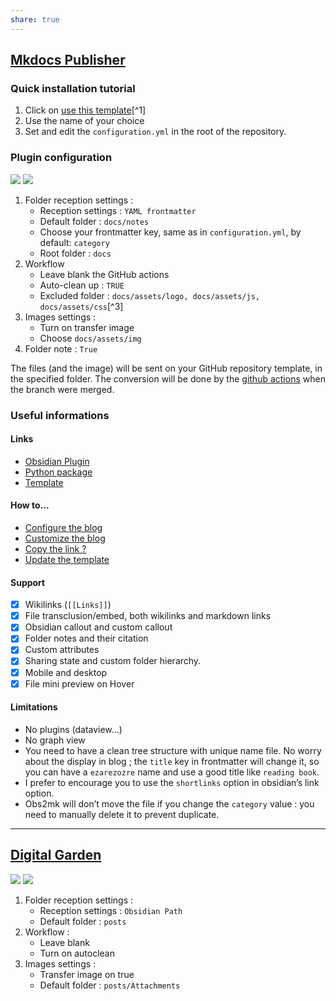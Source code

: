 ```yaml
---
share: true
---
```


## [Mkdocs Publisher](https://obsidianmkdocs.github.io/obsidian_mkdocs_publisher_docs/)
### Quick installation tutorial
1. Click on [use this template](https://github.com/obsidianMkdocs/obsidian-mkdocs-publisher-template/generate)[^1]
2. Use the name of your choice
3. Set and edit the `configuration.yml` in the root of the repository.

### Plugin configuration

![](https://obsidianmkdocs.github.io/obsidian_mkdocs_publisher_docs/assets/upload/obs2mk-1.png)
![](https://obsidianmkdocs.github.io/obsidian_mkdocs_publisher_docs/assets/upload/obs2mk-2.png)

1. Folder reception settings : 
    - Reception settings : `YAML frontmatter`
    - Default folder : `docs/notes`
    - Choose your frontmatter key, same as in `configuration.yml`, by default: `category`
    - Root folder : `docs`
2. Workflow
    - Leave blank the GitHub actions
    - Auto-clean up : `TRUE`
    - Excluded folder : `docs/assets/logo, docs/assets/js, docs/assets/css`[^3]
2. Images settings : 
    - Turn on transfer image
    - Choose `docs/assets/img`
3. Folder note : `True`

The files (and the image) will be sent on your GitHub repository template, in the specified folder. The conversion will be done by the [github actions](https://github.com/Mara-Li/obsidian-mkdocs-publisher-template/blob/main/.github/workflows/ci.yml) when the branch were merged. 

### Useful informations
#### Links
- [Obsidian Plugin](https://github.com/obsidianMkdocs/obsidian-github-publisher)
- [Python package](https://github.com/obsidianMkdocs/obsidian-mkdocs-publisher-python)
- [Template](https://github.com/obsidianMkdocs/obsidian-mkdocs-publisher-template)

#### How to...
- [Configure the blog](https://obsidianmkdocs.github.io/obsidian_mkdocs_publisher_docs/documentation/create%20the%20blog/)
- [Customize the blog](https://obsidianmkdocs.github.io/obsidian_mkdocs_publisher_docs/documentation/blog%20customization/)
- [Copy the link ?](https://obsidianmkdocs.github.io/obsidian_mkdocs_publisher_docs/documentation/useful%20plugins/#metacopy)
- [Update the template](https://obsidianmkdocs.github.io/obsidian_mkdocs_publisher_docs/documentation/Q%26A/#2-update-the-template)

#### Support
- [x] Wikilinks (`[[Links]]`)
- [x] File transclusion/embed, both wikilinks and markdown links
- [x] Obsidian callout and custom callout
- [x] Folder notes and their citation
- [x] Custom attributes
- [x] Sharing state and custom folder hierarchy.
- [x] Mobile and desktop
- [x] File mini preview on Hover

#### Limitations
- No plugins (dataview...)
- No graph view
- You need to have a clean tree structure with unique name file. No worry about the display in blog ; the `title` key in frontmatter will change it, so you can have a `ezarezozre` name and use a good title like `reading book`. 
-  I prefer to encourage you to use the `shortlinks` option in obsidian’s link option. 
- Obs2mk will don’t move the file if you change the `category` value : you need to manually delete it to prevent duplicate. 

---
## [Digital Garden](https://github.com/TuanManhCao/digital-garden)

![](https://obsidianmkdocs.github.io/obsidian_mkdocs_publisher_docs/assets/upload/digital-garden-1.png)
![](https://obsidianmkdocs.github.io/obsidian_mkdocs_publisher_docs/assets/upload/digital-garden-2.png)

1. Folder reception settings : 
    - Reception settings : `Obsidian Path`
    - Default folder : `posts`
2. Workflow : 
    - Leave blank
    - Turn on autoclean
3. Images settings :
    - Transfer image on true
    - Default folder : `posts/Attachments`